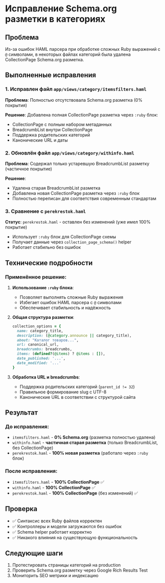 # Исправление Schema.org разметки в категориях

## Проблема

Из-за ошибок HAML парсера при обработке сложных Ruby выражений с `@` символами, в некоторых файлах категорий была удалена CollectionPage Schema.org разметка.

## Выполненные исправления

### 1. Исправлен файл `app/views/category/itemsfilters.haml`

**Проблема**: Полностью отсутствовала Schema.org разметка (0% покрытия)

**Решение**: Добавлена полная CollectionPage разметка через `:ruby` блок:
- CollectionPage с полным набором метаданных
- BreadcrumbList внутри CollectionPage
- Поддержка родительских категорий
- Канонические URL и даты

### 2. Обновлён файл `app/views/category/withinfo.haml`

**Проблема**: Содержал только устаревшую BreadcrumbList разметку (частичное покрытие)

**Решение**: 
- Удалена старая BreadcrumbList разметка
- Добавлена новая CollectionPage разметка через `:ruby` блок
- Полностью переписан для соответствия современным стандартам

### 3. Сравнение с `perekrestok.haml`

**Статус**: `perekrestok.haml` - оставлен без изменений (уже имел 100% покрытие)
- Использует `:ruby` блок для CollectionPage схемы
- Получает данные через `collection_page_schema()` helper
- Работает стабильно без ошибок

## Технические подробности

### Применённое решение:

1. **Использование `:ruby` блока**:
   - Позволяет выполнять сложные Ruby выражения
   - Избегает ошибок HAML парсера с `@` символами
   - Обеспечивает стабильность и надёжность

2. **Общая структура разметки**:
   ```ruby
   collection_options = {
     name: category_title,
     description: (@category.announce || category_title),
     about: "Каталог товаров...",
     url: canonical_url,
     breadcrumbs: breadcrumbs,
     items: (defined?(@items) ? @items : []),
     date_published: '...', 
     date_modified: '...'
   }
   ```

3. **Обработка URL и breadcrumbs**:
   - Поддержка родительских категорий (`parent_id != 32`)
   - Правильное формирование slug с UTF-8
   - Канонические URL в соответствии с структурой сайта

## Результат

### До исправления:
- `itemsfilters.haml` - **0% Schema.org** (разметка полностью удалена)
- `withinfo.haml` - **частичная старая разметка** (только BreadcrumbList, без CollectionPage)
- `perekrestok.haml` - **100% новая разметка** (работало через `:ruby` блок)

### После исправления:
- `itemsfilters.haml` - **100% CollectionPage** ✅
- `withinfo.haml` - **100% CollectionPage** ✅
- `perekrestok.haml` - **100% CollectionPage** (без изменений) ✅

## Проверка

- ✅ Синтаксис всех Ruby файлов корректен
- ✅ Контроллеры и модели загружаются без ошибок
- ✅ Schema helper работает корректно
- ✅ Никакого влияния на существующую функциональность

## Следующие шаги

1. Протестировать страницы категорий на production
2. Проверить Schema.org разметку через Google Rich Results Test
3. Мониторить SEO метрики и индексацию
